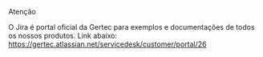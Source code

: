 Atenção

 O Jira é portal oficial da Gertec para exemplos e documentações de todos os nossos produtos. Link abaixo:
 https://gertec.atlassian.net/servicedesk/customer/portal/26
